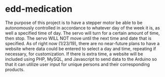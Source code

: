 # edd-medication

The purpose of this project is to have a stepper motor be able to be autonomously controlled in accordance
to whatever day of the week it is, as well a specified time of day. The servo will turn for a certain amount
of time, then stop. The servo WILL NOT move until the next time and date that is specified. As of right now (1/23/19),
there are no near-future plans to have a website where data could be entered to select a day and time, repeating if
necessary, for customization. If there is extra time, a website will be included using PHP, MySQL, and Javascript to send
data to the Arduino so that it can utilize user input for unique persons and their corresponding products.
